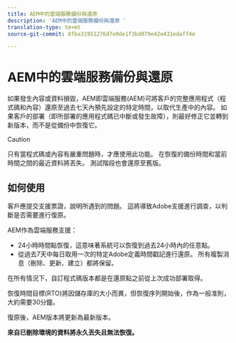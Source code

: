 ```yaml
---
title: AEM中的雲端服務備份與還原
description: 'AEM中的雲端服務備份與還原 '
translation-type: tm+mt
source-git-commit: 8fba31951276d7e0de1f3bd079e42e431edaff4e

---
```



# AEM中的雲端服務備份與還原

如果發生內容或資料損毀，AEM即雲端服務(AEM)可將客戶的完整應用程式（程式碼和內容）還原至過去七天內預先設定的特定時間，以取代生產中的內容。
如果客戶的部署（即所部署的應用程式碼已中斷或發生故障），則最好修正它並轉到新版本，而不是從備份中恢復它。

>[!CAUTION]
>
>只有當程式碼或內容有嚴重問題時，才應使用此功能。 在恢復的備份時間和當前時間之間的最近資料將丟失。 測試階段也會還原至舊版。

## 如何使用

客戶應提交支援票證，說明所遇到的問題。 這將導致Adobe支援進行調查，以判斷是否需要進行復原。

AEM作為雲端服務支援：

* 24小時時間點恢復，這意味著系統可以恢復到過去24小時內的任意點。
* 從過去7天中每日取用一次的特定Adobe定義時間戳記進行還原。  所有複製消息（刪除、更新、建立）都將保留。

在所有情況下，自訂程式碼版本都是在還原點之前從上次成功部署取得。

恢復時間目標(RTO)將因儲存庫的大小而異，但恢復序列開始後，作為一般准則，大約需要30分鐘。

復原後，AEM版本將更新為最新版本。

**來自已刪除環境的資料將永久丟失且無法恢復。**
